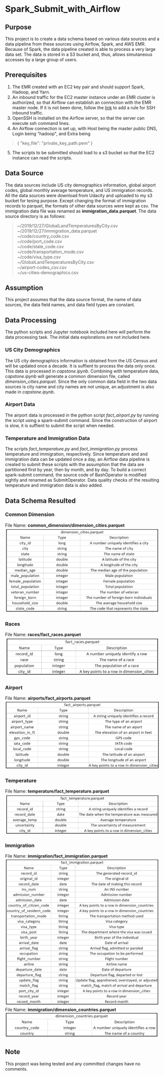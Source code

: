# Spark_Submit_with_Airflow
## Purpose
This project is to create a data schema based on various data sources and a data pipeline from these sources
using Airflow, Spark, and AWS EMR. Because of Spark, the data pipeline created is able to process a very large data set.
The data is stored in a S3 bucket and, thus, allows simutaneous accesses by a large group of users.
## Prerequisites
1. The EMR created with an EC2 key pair and should support Spark, Hadoop, and Yarn.
2. An inbound traffic for the EC2 master instance under an EMR cluster is authorized, so that Airflow can establish an
connection with the EMR master node.  If it is not been done, follow the [link](
https://docs.aws.amazon.com/AWSEC2/latest/UserGuide/authorizing-access-to-an-instance.html) to add a rule for SSH 
inbound traffic.
3. OpenSSH is installed on the Airflow server, so that the server can execute ssh command lines.
4. An Airflow connection is set up, with Host being the master public DNS, Login being "hadoop", and Extra being
>{
>"key_file": "private_key_path.pem"
>}
5. The scripts to be submitted should load to a s3 bucket so that the EC2 instance can read the scripts.
## Data Source
The data sources include US city demographics information, global airport codes, global monthly average temperature,
and US immigration records.  All the data sources were download from Udacity and uploaded to my s3 bucket for
tesing purpose.  Except changing the format of immigration records to parquet, the formats of other data sources 
were kept as csv.  The immigration data file was renamed as **immigration_data.parquet**. The data source directory is
as follows:
>~/2019/12/27/GlobalLandTemperaturesByCity.csv  
>~/2019/12/27/immigration_data.parquet  
>~/code/country_code.csv  
>~/code/port_code.csv  
>~/code/state_code.csv  
>~/code/transportation_mode.csv  
>~/code/visa_type.csv  
>~/GlobalLandTemperaturesByCity.csv  
>~/airport-codes_csv.csv  
>~/us-cities-demographics.csv
## Assumption
This project assumes that the data source format, the name of data sources, the data field names, and data field types are constant.
## Data Processing
The python scripts and Jupyter notebook included here will perform the data processing task.  The initial data explorations
are not included here.
### US City Demographics
The US city demographics information is obtained from the US Census and will be updated once a decade. It is suffient to
process the data only once. This data is processed in _capstone.ipynb_. Combining with temperature data, _capstone.ipynb_ will
generate a common dimension file, called _dimension_cities.parquet_. Since the only common data field in the two data sources is
city name and city names are not unique, an adjustment is also made in _capstone.ipynb_.
### Airport Data
The airport data is processed in the python script _fact_airport.py_ by running the script using a spark-submit command. Since the construction of airport is slow, it is suffient to submit the script when needed.
### Temperature and Immigration Data
The scripts _fact_temperature.py_ and _fact_immigration.py_ process temperature and immigration, respectively. Since temperature and
and immigration data can be updated once a day, an Airflow data pipeline is created to submit these scripts with the assumption that 
the data are partitioned first by year, then by month, and by day. To build a correct spark-submit command, the source code of
BashOperator is modified sightly and renamed as SubmitOperator.  Data quality checks of the resulting temperature and immigration data
is also added.
## Data Schema Resulted
### Common Dimension
File Name: **common_dimension/dimension_cities.parquet**
![cities](/images/dimension_cities.png)
### Races
File Name: **races/fact_races.parquet**
![races](/images/fact_races.png)
### Airport
File Name: **airports/fact_airports.parquet**
![airport](/images/fact_airports.png)
### Temperature
File Name: **temperature/fact_temperature.parquet**
![temp](/images/fact_temperature.png)
### Immigration
File Name: **immigration/fact_immigration.parquet**
![imm](/images/fact_immigration.png)
File Name: **immigration/dimension_countries.parquet**
![countries](/images/dimension_countries.png)
## Note
This project was being tested and any committed changes have no comments.
